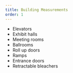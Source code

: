 ```yaml
---
title: Building Measurements
order: 1
---
```


- Elevators
- Exhibit halls
- Meeting rooms
- Ballrooms
- Roll up doors
- Ramps
- Entrance doors
- Retractable bleachers
